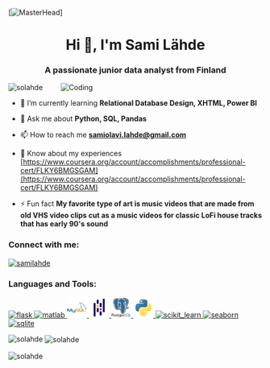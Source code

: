 [![MasterHead](https://gifdb.com/images/high/cartoon-character-louise-belcher-coding-is-fun-ctmkcciuc1gyxos2.gif)]
<h1 align="center">Hi 👋, I'm Sami Lähde</h1>
<h3 align="center">A passionate junior data analyst from Finland</h3>
<img align="right" alt="Coding" width="400" src="https://i.pinimg.com/originals/e4/26/70/e426702edf874b181aced1e2fa5c6cde.gif">

<p align="left"> <img src="https://komarev.com/ghpvc/?username=solahde&label=Profile%20views&color=0e75b6&style=flat" alt="solahde" /> </p>

- 🌱 I’m currently learning **Relational Database Design, XHTML, Power BI**

- 💬 Ask me about **Python, SQL, Pandas**

- 📫 How to reach me **samiolavi.lahde@gmail.com**

- 📄 Know about my experiences [https://www.coursera.org/account/accomplishments/professional-cert/FLKY6BMGSGAM](https://www.coursera.org/account/accomplishments/professional-cert/FLKY6BMGSGAM)

- ⚡ Fun fact **My favorite type of art is music videos that are made from old VHS video clips cut as a music videos for classic LoFi house tracks that has early 90's sound**

<h3 align="left">Connect with me:</h3>
<p align="left">
<a href="https://linkedin.com/in/samilahde" target="blank"><img align="center" src="https://raw.githubusercontent.com/rahuldkjain/github-profile-readme-generator/master/src/images/icons/Social/linked-in-alt.svg" alt="samilahde" height="30" width="40" /></a>
</p>

<h3 align="left">Languages and Tools:</h3>
<p align="left"> <a href="https://flask.palletsprojects.com/" target="_blank" rel="noreferrer"> <img src="https://www.vectorlogo.zone/logos/pocoo_flask/pocoo_flask-icon.svg" alt="flask" width="40" height="40"/> </a> <a href="https://www.mathworks.com/" target="_blank" rel="noreferrer"> <img src="https://upload.wikimedia.org/wikipedia/commons/2/21/Matlab_Logo.png" alt="matlab" width="40" height="40"/> </a> <a href="https://www.mysql.com/" target="_blank" rel="noreferrer"> <img src="https://raw.githubusercontent.com/devicons/devicon/master/icons/mysql/mysql-original-wordmark.svg" alt="mysql" width="40" height="40"/> </a> <a href="https://pandas.pydata.org/" target="_blank" rel="noreferrer"> <img src="https://raw.githubusercontent.com/devicons/devicon/2ae2a900d2f041da66e950e4d48052658d850630/icons/pandas/pandas-original.svg" alt="pandas" width="40" height="40"/> </a> <a href="https://www.postgresql.org" target="_blank" rel="noreferrer"> <img src="https://raw.githubusercontent.com/devicons/devicon/master/icons/postgresql/postgresql-original-wordmark.svg" alt="postgresql" width="40" height="40"/> </a> <a href="https://www.python.org" target="_blank" rel="noreferrer"> <img src="https://raw.githubusercontent.com/devicons/devicon/master/icons/python/python-original.svg" alt="python" width="40" height="40"/> </a> <a href="https://scikit-learn.org/" target="_blank" rel="noreferrer"> <img src="https://upload.wikimedia.org/wikipedia/commons/0/05/Scikit_learn_logo_small.svg" alt="scikit_learn" width="40" height="40"/> </a> <a href="https://seaborn.pydata.org/" target="_blank" rel="noreferrer"> <img src="https://seaborn.pydata.org/_images/logo-mark-lightbg.svg" alt="seaborn" width="40" height="40"/> </a> <a href="https://www.sqlite.org/" target="_blank" rel="noreferrer"> <img src="https://www.vectorlogo.zone/logos/sqlite/sqlite-icon.svg" alt="sqlite" width="40" height="40"/> </a> </p>

<p><img align="left" src="https://github-readme-stats.vercel.app/api/top-langs?username=solahde&show_icons=true&locale=en&layout=compact" alt="solahde" /></p>

<p>&nbsp;<img align="center" src="https://github-readme-stats.vercel.app/api?username=solahde&show_icons=true&locale=en" alt="solahde" /></p>

<p><img align="center" src="https://github-readme-streak-stats.herokuapp.com/?user=solahde&" alt="solahde" /></p>

